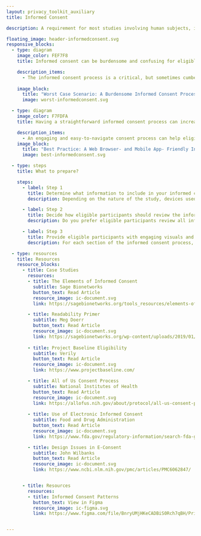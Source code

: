 ```yaml
---
layout: privacy_toolkit_auxiliary
title: Informed Consent

description: A requirement for most studies involving human subjects, informed consent ensures that people understand what their role is, and what rights they have, as a participant in a study. When it comes to privacy, the informed consent process is another opportunity to make sure people are aware of the risks and benefits of sharing their health data with a research team. Instead of displaying study consent forms that are long and text-heavy, consider making an informed consent process that is engaging for eligible participants and suitable for web browsers and mobile apps.  

floating_image: header-informedconsent.svg
responsive_blocks:
  - type: diagram
    image_color: FEF7F8
    title: Informed consent can be burdensome and confusing for eligible participants.

    description_items:
      - The informed consent process is a critical, but sometimes cumbersome, part of enrolling in a research study. Consent forms often contain a lot of text that can be difficult to read. As a result, important study information can be easily missed, and eligible participants can lose trust in the informed consent process.  
      
    image_block:
      title: "Worst Case Scenario: A Burdensome Informed Consent Process"
      image: worst-informedconsent.svg

  - type: diagram
    image_color: F7FDFA
    title: Having a straightforward informed consent process can increase understanding.

    description_items:
      - An engaging and easy-to-navigate consent process can help eligible participants make an informed decision about their study participation. Providing this information in a transparent, easy-to-digest way also demonstrates that the research team respects the eligible participant’s trust and privacy, regardless of their decision to participate in the study.  
    image_block:
      title: "Best Practice: A Web Browser- and Mobile App- Friendly Informed Consent Process"
      image: best-informedconsent.svg

  - type: steps
    title: What to prepare?

    steps:
      - label: Step 1
        title: Determine what information to include in your informed consent procedures.
        description: Depending on the nature of the study, devices used, and data to be collected, you may need to include various types of information in the informed consent process. Be sure to follow guidelines from the relevant federal regulations and ethical review boards to determine what information you must provide to eligible participants.

      - label: Step 2
        title: Decide how eligible participants should review the informed consent materials.
        description: Do you prefer eligible participants review all information in order or out of order? The browser and mobile format of the informed consent process will depend on this decision. Ensure there is a logical flow to the process and that all content is written at a middle school reading level.  

      - label: Step 3
        title: Provide eligible participants with engaging visuals and resources.
        description: For each section of the informed consent process, include images, videos, and other visual elements that resonate with the content being shared. Be sure to link to other study materials  (e.g., the mobile app’s privacy policy) in the appropriate informed consent sections.

  - type: resources
    title: Resources
    resource_blocks:
      - title: Case Studies
        resources:
        - title: The Elements of Informed Consent
          subtitle: Sage Bionetworks
          button_text: Read Article
          resource_image: ic-document.svg
          link: https://sagebionetworks.org/tools_resources/elements-of-informed-consent/

        - title: Readability Primer
          subtitle: Meg Doerr
          button_text: Read Article
          resource_image: ic-document.svg
          link: https://sagebionetworks.org/wp-content/uploads/2019/01/Primer-on-readability-25April17-1.pdf
          
        - title: Project Baseline Eligibility
          subtitle: Verily
          button_text: Read Article
          resource_image: ic-document.svg
          link: https://www.projectbaseline.com/

        - title: All of Us Consent Process
          subtitle: National Institutes of Health
          button_text: Read Article
          resource_image: ic-document.svg
          link: https://allofus.nih.gov/about/protocol/all-us-consent-process
          
        - title: Use of Electronic Informed Consent
          subtitle: Food and Drug Administration
          button_text: Read Article
          resource_image: ic-document.svg
          link: https://www.fda.gov/regulatory-information/search-fda-guidance-documents/use-electronic-informed-consent-clinical-investigations-questions-and-answers

        - title: Design Issues in E-Consent
          subtitle: John Wilbanks
          button_text: Read Article
          resource_image: ic-document.svg
          link: https://www.ncbi.nlm.nih.gov/pmc/articles/PMC6062847/


      - title: Resources
        resources:
        - title: Informed Consent Patterns
          button_text: View in Figma
          resource_image: ic-figma.svg
          link: https://www.figma.com/file/BnryUMjHKeCADBiS0Rch7qBH/Privacy-Templates-Public?node-id=135%3A93


---
```

